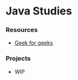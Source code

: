# Java Studies

### Resources

- [Geek for geeks](https://www.geeksforgeeks.org/learn-java-on-your-own-in-20-days-free/)


### Projects

- WIP

